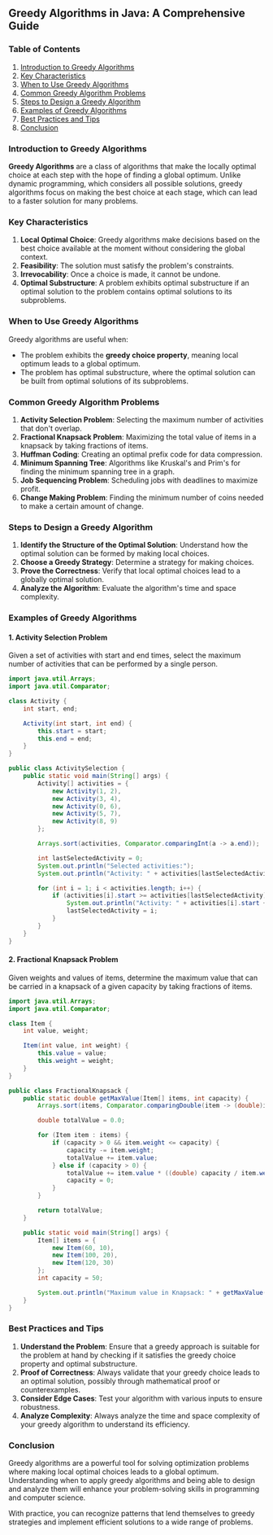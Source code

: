 ## Greedy Algorithms in Java: A Comprehensive Guide

### Table of Contents

1. [Introduction to Greedy Algorithms](#introduction-to-greedy-algorithms)
2. [Key Characteristics](#key-characteristics)
3. [When to Use Greedy Algorithms](#when-to-use-greedy-algorithms)
4. [Common Greedy Algorithm Problems](#common-greedy-algorithm-problems)
5. [Steps to Design a Greedy Algorithm](#steps-to-design-a-greedy-algorithm)
6. [Examples of Greedy Algorithms](#examples-of-greedy-algorithms)
7. [Best Practices and Tips](#best-practices-and-tips)
8. [Conclusion](#conclusion)

### Introduction to Greedy Algorithms

**Greedy Algorithms** are a class of algorithms that make the locally optimal choice at each step with the hope of finding a global optimum. Unlike dynamic programming, which considers all possible solutions, greedy algorithms focus on making the best choice at each stage, which can lead to a faster solution for many problems.

### Key Characteristics

1. **Local Optimal Choice**: Greedy algorithms make decisions based on the best choice available at the moment without considering the global context.
2. **Feasibility**: The solution must satisfy the problem's constraints.
3. **Irrevocability**: Once a choice is made, it cannot be undone.
4. **Optimal Substructure**: A problem exhibits optimal substructure if an optimal solution to the problem contains optimal solutions to its subproblems.

### When to Use Greedy Algorithms

Greedy algorithms are useful when:

- The problem exhibits the **greedy choice property**, meaning local optimum leads to a global optimum.
- The problem has optimal substructure, where the optimal solution can be built from optimal solutions of its subproblems.

### Common Greedy Algorithm Problems

1. **Activity Selection Problem**: Selecting the maximum number of activities that don't overlap.
2. **Fractional Knapsack Problem**: Maximizing the total value of items in a knapsack by taking fractions of items.
3. **Huffman Coding**: Creating an optimal prefix code for data compression.
4. **Minimum Spanning Tree**: Algorithms like Kruskal's and Prim's for finding the minimum spanning tree in a graph.
5. **Job Sequencing Problem**: Scheduling jobs with deadlines to maximize profit.
6. **Change Making Problem**: Finding the minimum number of coins needed to make a certain amount of change.

### Steps to Design a Greedy Algorithm

1. **Identify the Structure of the Optimal Solution**: Understand how the optimal solution can be formed by making local choices.
2. **Choose a Greedy Strategy**: Determine a strategy for making choices.
3. **Prove the Correctness**: Verify that local optimal choices lead to a globally optimal solution.
4. **Analyze the Algorithm**: Evaluate the algorithm's time and space complexity.

### Examples of Greedy Algorithms

#### 1. Activity Selection Problem

Given a set of activities with start and end times, select the maximum number of activities that can be performed by a single person.

```java
import java.util.Arrays;
import java.util.Comparator;

class Activity {
    int start, end;

    Activity(int start, int end) {
        this.start = start;
        this.end = end;
    }
}

public class ActivitySelection {
    public static void main(String[] args) {
        Activity[] activities = {
            new Activity(1, 2),
            new Activity(3, 4),
            new Activity(0, 6),
            new Activity(5, 7),
            new Activity(8, 9)
        };

        Arrays.sort(activities, Comparator.comparingInt(a -> a.end));

        int lastSelectedActivity = 0;
        System.out.println("Selected activities:");
        System.out.println("Activity: " + activities[lastSelectedActivity].start + " - " + activities[lastSelectedActivity].end);

        for (int i = 1; i < activities.length; i++) {
            if (activities[i].start >= activities[lastSelectedActivity].end) {
                System.out.println("Activity: " + activities[i].start + " - " + activities[i].end);
                lastSelectedActivity = i;
            }
        }
    }
}
```

#### 2. Fractional Knapsack Problem

Given weights and values of items, determine the maximum value that can be carried in a knapsack of a given capacity by taking fractions of items.

```java
import java.util.Arrays;
import java.util.Comparator;

class Item {
    int value, weight;

    Item(int value, int weight) {
        this.value = value;
        this.weight = weight;
    }
}

public class FractionalKnapsack {
    public static double getMaxValue(Item[] items, int capacity) {
        Arrays.sort(items, Comparator.comparingDouble(item -> (double)item.value / item.weight).reversed());

        double totalValue = 0.0;

        for (Item item : items) {
            if (capacity > 0 && item.weight <= capacity) {
                capacity -= item.weight;
                totalValue += item.value;
            } else if (capacity > 0) {
                totalValue += item.value * ((double) capacity / item.weight);
                capacity = 0;
            }
        }

        return totalValue;
    }

    public static void main(String[] args) {
        Item[] items = {
            new Item(60, 10),
            new Item(100, 20),
            new Item(120, 30)
        };
        int capacity = 50;

        System.out.println("Maximum value in Knapsack: " + getMaxValue(items, capacity));
    }
}
```

### Best Practices and Tips

1. **Understand the Problem**: Ensure that a greedy approach is suitable for the problem at hand by checking if it satisfies the greedy choice property and optimal substructure.
2. **Proof of Correctness**: Always validate that your greedy choice leads to an optimal solution, possibly through mathematical proof or counterexamples.
3. **Consider Edge Cases**: Test your algorithm with various inputs to ensure robustness.
4. **Analyze Complexity**: Always analyze the time and space complexity of your greedy algorithm to understand its efficiency.

### Conclusion

Greedy algorithms are a powerful tool for solving optimization problems where making local optimal choices leads to a global optimum. Understanding when to apply greedy algorithms and being able to design and analyze them will enhance your problem-solving skills in programming and computer science.

With practice, you can recognize patterns that lend themselves to greedy strategies and implement efficient solutions to a wide range of problems.
